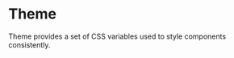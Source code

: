 # Theme

Theme provides a set of CSS variables used to style components consistently.

<script>
    import Example from '../_examples/ThemeExamples.svelte';
</script>

<Example />

